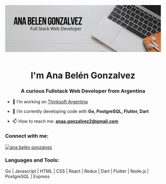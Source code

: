 <header><img src='/ABG.png' alt='mywelcomeimage'/></header>
<h1 align="center">I'm Ana Belén Gonzalvez</h1>
<h3 align="center">A curious Fullstack Web Developer from Argentina</h3>



- 🔭 I’m working on [Thinksoft Argentina](https://thinksoft.com.ar)

- 🌱 I’m currently developing code with **Go, PostgreSQL, Flutter, Dart**

- 📫 How to reach me: **anaa.gonzalvez2@gmail.com**

<h3 align="left">Connect with me:</h3>
<p align="left">
<a href="https://linkedin.com/in/anabeléngonzalvez" target="blank">
<img align="center" src="https://raw.githubusercontent.com/rahuldkjain/github-profile-readme-generator/master/src/images/icons/Social/linked-in-alt.svg" alt="ana belén gonzalvez" height="30" width="40" />
</a>
</p>

<h3 align="left">Languages and Tools:</h3>
<span align="center">
<span>Go  |</span>
<span>Javascript  |</span>
<span>HTML  |</span>
<span>CSS  |</span>
<span>React  |</span>
<span>Redux  |</span>
<span>Dart  |</span>
<span>Flutter  |</span>
<span>Node.js  |</span>
<span>PostgreSQL  |</span>
<span>Express</span>
</span>
